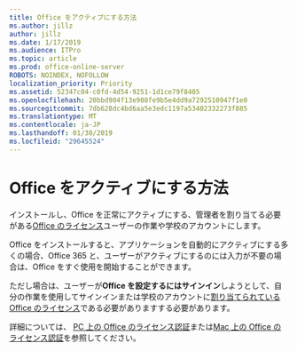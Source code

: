 ```yaml
---
title: Office をアクティブにする方法
ms.author: jillz
author: jillz
ms.date: 1/17/2019
ms.audience: ITPro
ms.topic: article
ms.prod: office-online-server
ROBOTS: NOINDEX, NOFOLLOW
localization_priority: Priority
ms.assetid: 52347c04-c0fd-4d54-9251-1d1ce79f8405
ms.openlocfilehash: 20bbd904f13e908fe9b5e4dd9a7292510947f1e0
ms.sourcegitcommit: 7db628dc4bd6aa5e3edc1197a53402332273f885
ms.translationtype: MT
ms.contentlocale: ja-JP
ms.lasthandoff: 01/30/2019
ms.locfileid: "29645524"
---
```

# <a name="how-to-activate-office"></a>Office をアクティブにする方法


インストールし、Office を正常にアクティブにする、管理者を割り当てる必要がある[Office のライセンス](https://docs.microsoft.com/office365/admin/subscriptions-and-billing/assign-licenses-to-users)ユーザーの作業や学校のアカウントにします。 
  
Office をインストールすると、アプリケーションを自動的にアクティブにする多くの場合、Office 365 と、ユーザーがアクティブにするのには入力が不要の場合は、Office をすぐ使用を開始することができます。
  
ただし場合は、ユーザーが**Office を設定するにはサインイン**しようとして、自分の作業を使用してサインインまたは学校のアカウントに[割り当てられている Office のライセンス](https://docs.microsoft.com/office365/admin/subscriptions-and-billing/assign-licenses-to-users)である必要がありますする必要があります。
  
詳細については、 [PC 上の Office のライセンス認証](https://support.office.com/article/5bd38f38-db92-448b-a982-ad170b1e187e?wt.mc_id=Alchemy_ClientDIA)または[Mac 上の Office のライセンス認証](https://support.office.com/article/7f6646b1-bb14-422a-9ad4-a53410fcefb2?wt.mc_id=Alchemy_ClientDIA)を参照してください。
  

